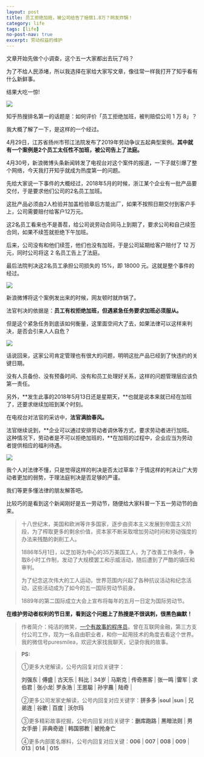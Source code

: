 ```yaml
---
layout: post
title: 员工拒绝加班，被公司给告了赔偿1.8万？网友炸锅！
category: life
tags: [life]
no-post-nav: true
excerpt: 劳动权益的维护
---
```


文章开始先做个小调查，这个五一大家都出去玩了吗？

为了不给人民添堵，所以我选择在家给大家写文章，像往常一样我打开了知乎看有什么新鲜事。

结果大吃一惊!

![](http://favorites.ren/assets/images/2020/it/jiaban01.jpg) 

知乎热搜排名第一的话题是：如何评价「员工拒绝加班，被判赔偿公司 1 万 8」？

我大概了解了一下，是这样的一个经过。

4月29日，江苏省扬州市邗江法院发布了2019年劳动争议五起典型案例。**其中就有一个案例是2个员工太任性不加班，被公司告上了法庭。**

4月30号，新浪微博头条新闻转发了电视台对这个案件的报道，一下子就引爆了整个网络，今天我打开知乎就成为热度第一的问题。

先给大家说一下事件的大概经过，2018年5月的时候，浙江某个企业有一批产品要交付，于是要求他们公司的2名员工加班。

这批产品必须由2人检验并加盖检验章后方能出厂，如果不按照日期交付到客户手上，公司需要赔付给客户12万元。

这2名员工看来也不是善茬，给公司说劳动合同马上到期了，要求公司和自己续签合同，如果不续签就拒绝下午加班。

后来，公司没有和他们续签，他们也没有加班，于是公司延期给客户赔付了 12 万元，同时公司将这 2 名员工告上了法庭。

最后法院判决这2名员工承担公司损失的 15%，即 18000 元。这就是整个事件的经过。

![](http://favorites.ren/assets/images/2020/it/jiaban02.jpg) 

新浪微博将这个案例发出来的时候，网友顿时就炸锅了。

法官判决的依据是：**员工有权拒绝加班，但遇紧急任务要求加班必须服从。**

但是这个紧急任务到底该如何衡量，这里面空间大了去，如果法律可以这样来判决，是否会引来人人自危？

![](http://favorites.ren/assets/images/2020/it/jiaban03.jpg) 

话说回来，这家公司肯定管理也有很大的问题，明明这批产品已经到了快违约的关键日期。

没有人员备份、没有预备时间、没有和员工处理好关系，这样的问题管理层应该负第一责任。

另外，**发生此事的2018年5月13日还是星期天，**也就是说本来就已经在加班了，还要求继续加班到某个时刻。

在电视台对法官的采访中，**法官满脸春风。**

法官继续说到，**企业可以通过安排劳动者调休等方式，要求劳动者进行加班。这种情况下，劳动者是不可以拒绝加班的，**在加班的过程中，企业应当为劳动者提供相应的福利待遇。

![](http://favorites.ren/assets/images/2020/it/jiaban04.jpg) 

我个人对法律不懂，只是觉得这样的判决是否太过草率？于情这样的判决让广大劳动者更加的弱势，于理法庭判决是否足够的严谨。

我们等更多懂法律的朋友解答吧。

比较巧的是看到这个新闻刚好是五一劳动节，随便给大家科普一下五一劳动节的由来。

>十八世纪末，美国和欧洲等许多国家，逐步由资本主义发展到帝国主义阶段，为了榨取更多的剩余价值，资本家不断采取增加劳动时间和劳动强度的办法来残酷的剥削工人。
>
>1886年5月1日，以芝加哥为中心的35万美国工人，为了改善工作条件，争取8小时工作制，发动了大规模罢工和示威活动，随后遭到了严酷的镇压和审判。
>
>为了纪念这次伟大的工人运动，世界范围内兴起了各种抗议活动和纪念活动，这些活动成为了如今的五一国际劳动节前身。
>
>1889年的第二国际成立大会上宣布将每年的五月一日定为国际劳动节。

**在维护劳动者权利的节日里，看到这个问题上了热搜是不很讽刺，很黑色幽默！**

>作者简介：纯洁的微笑，[一个有故事的程序员](http://www.itmacoder.com/life/2020/03/25/fengkou-10year.html)。曾在互联网金融，第三方支付公司工作，现为一名自由职业者，和你一起用技术的角度去看这个世界。我的微信号puresmilea，欢迎大家找我聊天，记录你我的故事。


>**PS:**
>
>①更多大佬解读，公号内回复对应关键字：
>
>**刘强东** | **傅盛** | **古天乐** | **科比** | **34岁** | **马斯克** | **传奇黑客** | **张一鸣** |**雷军** | **求伯君** | **张小龙**| **罗永浩** | **王思聪** | **孙宇晨** | **陆奇** |
>
>②更多公司发家史解读，公号内回复对应关键字：**拼多多** |**soul** |**sun** | **兄弟连** | **谷歌** | **百度** | **沃尔玛**
>
>③更多精彩故事挖掘，公号内回复对应关键字：**删库跑路** | **黑暗法则** | **男女手册** | **非典奇迹** | **韩国邪教** | **被抢身亡**
>
>④更多内部匿名爆料，公号内回复对应关键：**006** | **007** | **008** | **009** | **013** | **014** | **015**